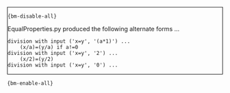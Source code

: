 <div style="border:1px solid black;">

`{bm-disable-all}`

EqualProperties.py produced the following alternate forms ...

```
division with input ('x=y', '(a*1)') ...
    (x/a)=(y/a) if a!=0
division with input ('x=y', '2') ...
    (x/2)=(y/2)
division with input ('x=y', '0') ...
```

</div>

`{bm-enable-all}`

